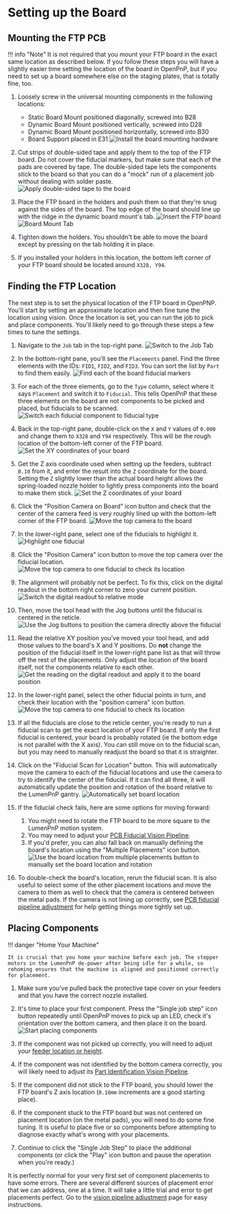 # Setting up the Board

## Mounting the FTP PCB

!!! info "Note"
    It is not required that you mount your FTP board in the exact same location as described below. If you follow these steps you will have a slightly easier time setting the location of the board in OpenPnP, but if you need to set up a board somewhere else on the staging plates, that is totally fine, too.

1. Loosely screw in the universal mounting components in the following locations:
     * Static Board Mount positioned diagonally, screwed into B28
     * Dynamic Board Mount positioned vertically, screwed into D28
     * Dynamic Board Mount positioned horizontally, screwed into B30
     * Board Support placed in E31
  ![Install the board mounting hardware](images/Install-board-mounting.jpg)

2. Cut strips of double-sided tape and apply them to the top of the FTP board. Do not cover the fiducial markers, but make sure that each of the pads are covered by tape. The double-sided tape lets the components stick to the board so that you can do a "mock" run of a placement job without dealing with solder paste.
  ![Apply double-sided tape to the board](images/Apply-tape-to-board.jpg)

3. Place the FTP board in the holders and push them so that they're snug against the sides of the board. The top edge of the board should line up with the ridge in the dynamic board mount's tab.
  ![Insert the FTP board](images/FTP-pcb-mounted.jpg)
  ![Board Mount Tab](images/board-mount-tab.png)

4. Tighten down the holders. You shouldn't be able to move the board except by pressing on the tab holding it in place.

5. If you installed your holders in this location, the bottom left corner of your FTP board should be located around `X328, Y94`.

## Finding the FTP Location

The next step is to set the physical location of the FTP board in OpenPNP. You'll start by setting an approximate location and then fine tune the location using vision. Once the location is set, you can run the job to pick and place components. You'll likely need to go through these steps a few times to tune the settings.

1. Navigate to the `Job` tab in the top-right pane.
  ![Switch to the Job Tab](images/Job-tab.png)

2. In the bottom-right pane, you'll see the `Placements` panel. Find the three elements with the IDs: `FID1`, `FID2`, and `FID3`. You can sort the list by `Part` to find them easily.
  ![Find each of the board fiducial markers](images/Select-board-fiducials.png)

3. For each of the three elements, go to the `Type` column, select where it says `Placement` and switch it to `Fiducial`. This tells OpenPnP that these three elements on the board are not components to be picked and placed, but fiducials to be scanned.
  ![Switch each fiducial component to fiducial type](images/Switch-to-fiducial-type.png)

4. Back in the top-right pane, double-click on the `X` and `Y` values of `0.000` and change them to `X328` and `Y94` respectively. This will be the rough location of the bottom-left corner of the FTP board.
  ![Set the XY coordinates of your board](images/Set-board-location-xy.png)

5. Get the Z axis coordinate used when setting up the feeders, subtract `0.10` from it, and enter the result into the `Z` coordinate for the board. Setting the `Z` slightly lower than the actual board height allows the spring-loaded nozzle holder to lightly press components into the board to make them stick.
  ![Set the Z coordinates of your board](images/Set-board-location-z.png)

6. Click the "Position Camera on Board" icon button and check that the center of the camera feed is very roughly lined up with the bottom-left corner of the FTP board.
  ![Move the top camera to the board](images/Position-camera-on-board.png)

7. In the lower-right pane, select one of the fiducials to highlight it.
  ![Highlight one fiducial](images/Select-one-fiducial.png)

8. Click the "Position Camera" icon button to move the top camera over the fiducial location.
  ![Move the top camera to one fiducial to check its location](images/Position-camera-to-fiducial.png)

9. The alignment will probably not be perfect. To fix this, click on the digital readout in the bottom right corner to zero your current position.
  ![Switch the digital readout to relative mode](images/Clear-digital-readout.png)

10. Then, move the tool head with the Jog buttons until the fiducial is centered in the reticle.
  ![Use the Jog buttons to position the camera directly above the fiducial](images/Manually-jog-to-fiducial.png)

11. Read the relative XY position you've moved your tool head, and add those values to the board's X and Y positions. Do **not** change the position of the fiducial itself in the lower-right pane list as that will throw off the rest of the placements. Only adjust the location of the board itself, not the components relative to each other.
  ![Get the reading on the digital readout and apply it to the board position](images/Apply-dro-offsets.png)

12. In the lower-right panel, select the other fiducial points in turn, and check their location with the "position camera" icon button.
  ![Move the top camera to one fiducial to check its location](images/Position-camera-to-fiducial.png)

13. If all the fiducials are close to the reticle center, you're ready to run a fiducial scan to get the exact location of your FTP board. If only the first fiducial is centered, your board is probably rotated (ie the bottom edge is not parallel with the X axis). You can still move on to the fiducial scan, but you may need to manually readjust the board so that it is straighter.

14. Click on the "Fiducial Scan for Location" button. This will automatically move the camera to each of the fiducial locations and use the camera to try to identify the center of the fiducial. If it can find all three, it will automatically update the position and rotation of the board relative to the LumenPnP gantry.
  ![Automatically set board location](images/Auto-check-board-fiducials.png)

15. If the fiducial check fails, here are some options for moving forward:
    1. You might need to rotate the FTP board to be more square to the LumenPnP motion system.
    2. You may need to adjust your [PCB Fiducial Vision Pipeline](../../vision-pipeline-adjustment/3-pcb-fiducial-pipeline.md).
    3. If you'd prefer, you can also fall back on manually defining the board's location using the "Multiple Placements" icon button.
      ![Use the board location from multiple placements button to manually set the board location and rotation](images/Board-location-from-multiple-placements-button.png)

16. To double-check the board's location, rerun the fiducial scan. It is also useful to select some of the other placement locations and move the camera to them as well to check that the camera is centered between the metal pads. If the camera is not lining up correctly, see [PCB fiducial pipeline adjustment](../../vision-pipeline-adjustment/3-pcb-fiducial-pipeline.md) for help getting things more tightly set up.

## Placing Components

!!! danger "Home Your Machine"

    It is crucial that you home your machine before each job. The stepper motors in the LumenPnP de-power after being idle for a while, so rehoming ensures that the machine is aligned and positioned correctly for placement.

1. Make sure you've pulled back the protective tape cover on your feeders and that you have the correct nozzle installed.

2. It's time to place your first component. Press the "Single job step" icon button repeatedly until OpenPnP moves to pick up an LED, check it's orientation over the bottom camera, and then place it on the board.
  ![Start placing components](images/One-step-placement.png)

1. If the component was not picked up correctly, you will need to adjust your [feeder location or height](../1-installing-the-feeders/index.md#fine-tuning-feeder-height).
2. If the component was not identified by the bottom camera correctly, you will likely need to adjust its [Part Identification Vision Pipeline](../../vision-pipeline-adjustment/5-part-identification-pipeline.md).
3. If the component did not stick to the FTP board, you should lower the FTP board's Z axis location (`0.10mm` increments are a good starting place).
4. If the component stuck to the FTP board but was not centered on placement location (on the metal pads), you will need to do some fine tuning. It is useful to place five or so components before attempting to diagnose exactly what's wrong with your placements.
5. Continue to click the "Single Job Step" to place the additional components (or click the "Play" icon button and pause the operation when you're ready.)

It is perfectly normal for your very first set of component placements to have some errors. There are several different sources of placement error that we can address, one at a time. It will take a little trial and error to get placements perfect. Go to the [vision pipeline adjustment](../../vision-pipeline-adjustment/1-introduction.md) page for easy instructions.
